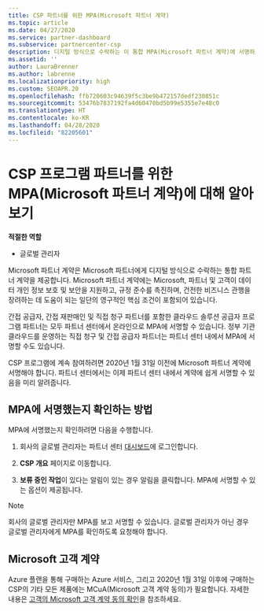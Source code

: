 ```yaml
---
title: CSP 파트너를 위한 MPA(Microsoft 파트너 계약)
ms.topic: article
ms.date: 04/27/2020
ms.service: partner-dashboard
ms.subservice: partnercenter-csp
description: 디지털 방식으로 수락하는 이 통합 MPA(Microsoft 파트너 계약)에 서명하고 확인하기 위한 Microsoft CSP 파트너 요구 사항에 대해 알아봅니다.
ms.assetid: ''
author: LauraBrenner
ms.author: labrenne
ms.localizationpriority: high
ms.custom: SEOAPR.20
ms.openlocfilehash: ffb720603c94639f5c3be9b472157dedf230851c
ms.sourcegitcommit: 53476b7837192fa4d60470bd5b99e5355e7e48c0
ms.translationtype: HT
ms.contentlocale: ko-KR
ms.lasthandoff: 04/28/2020
ms.locfileid: "82205601"
---
```

# <a name="learn-about-the-microsoft-partner-agreement-mpa-for-csp-program-partners"></a>CSP 프로그램 파트너를 위한 MPA(Microsoft 파트너 계약)에 대해 알아보기

**적절한 역할**

- 글로벌 관리자

Microsoft 파트너 계약은 Microsoft 파트너에게 디지털 방식으로 수락하는 통합 파트너 계약을 제공합니다. Microsoft 파트너 계약에는 Microsoft, 파트너 및 고객이 데이터 개인 정보 보호 및 보안을 지원하고, 규정 준수를 촉진하며, 건전한 비즈니스 관행을 장려하는 데 도움이 되는 일단의 영구적인 핵심 조건이 포함되어 있습니다.

간접 공급자, 간접 재판매인 및 직접 청구 파트너를 포함한 클라우드 솔루션 공급자 프로그램 파트너는 모두 파트너 센터에서 온라인으로 MPA에 서명할 수 있습니다. 정부 기관 클라우드를 운영하는 직접 청구 및 간접 공급자 파트너는 파트너 센터 내에서 MPA에 서명할 수도 있습니다.

CSP 프로그램에 계속 참여하려면 2020년 1월 31일 이전에 Microsoft 파트너 계약에 서명해야 합니다. 파트너 센터에서는 이제 파트너 센터 내에서 계약에 쉽게 서명할 수 있음을 미리 알려줍니다.

## <a name="how-to-verify-if-i-have-signed-the-mpa"></a>MPA에 서명했는지 확인하는 방법

MPA에 서명했는지 확인하려면 다음을 수행합니다.

1. 회사의 글로벌 관리자는 파트너 센터 [대시보드](https://partner.microsoft.com/dashboard/home)에 로그인합니다.

2. **CSP 개요** 페이지로 이동합니다.

3. **보류 중인 작업**이 있다는 알림이 있는 경우 알림을 클릭합니다. MPA에 서명할 수 있는 옵션이 제공됩니다.

>[!NOTE]
>회사의 글로벌 관리자만 MPA를 보고 서명할 수 있습니다. 글로벌 관리자가 아닌 경우 글로벌 관리자에게 MPA를 확인하도록 요청해야 합니다.

## <a name="microsoft-customer-agreement"></a>Microsoft 고객 계약

Azure 플랜을 통해 구매하는 Azure 서비스, 그리고 2020년 1월 31일 이후에 구매하는 CSP의 기타 모든 제품에는 MCuA(Microsoft 고객 계약 동의)가 필요합니다. 자세한 내용은 [고객의 Microsoft 고객 계약 동의 확인](confirm-customer-agreement.md)을 참조하세요.
